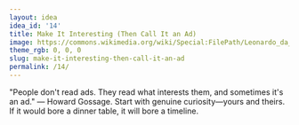 ```yaml
---
layout: idea
idea_id: '14'
title: Make It Interesting (Then Call It an Ad)
image: https://commons.wikimedia.org/wiki/Special:FilePath/Leonardo_da_Vinci_-_The_Last_Supper_high_res.jpg
theme_rgb: 0, 0, 0
slug: make-it-interesting-then-call-it-an-ad
permalink: /14/
---
```


"People don't read ads. They read what interests them, and sometimes it's an ad." — Howard Gossage. Start with genuine curiosity—yours and theirs. If it would bore a dinner table, it will bore a timeline.
